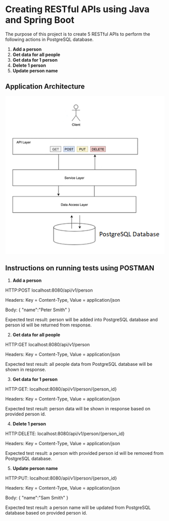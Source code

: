 # Creating RESTful APIs using Java and Spring Boot

The purpose of this project is to create 5 RESTful APIs to perform the following actions in PostgreSQL database.
1. **Add a person**
2. **Get data for all people**
3. **Get data for 1 person**
4. **Delete 1 person**
5. **Update person name**

## Application Architecture

<img src="https://github.com/kmjenniferng/java-spring-boot-person-project/blob/main/system_architecture.png">

## Instructions on running tests using POSTMAN
1. **Add a person**

HTTP:POST localhost:8080/api/v1/person

Headers: Key = Content-Type, Value = application/json

Body: { "name":"Peter Smith" }

Expected test result: person will be added into PostgreSQL database and person id will be returned from response.

2. **Get data for all people**

HTTP:GET localhost:8080/api/v1/person

Headers: Key = Content-Type, Value = application/json

Expected test result: all people data from PostgreSQL database will be shown in response.

3. **Get data for 1 person**

HTTP:GET: localhost:8080/api/v1/person/{person_id}

Headers: Key = Content-Type, Value = application/json

Expected test result: person data will be shown in response based on provided person id.

4. **Delete 1 person**

HTTP:DELETE: localhost:8080/api/v1/person/{person_id}

Headers: Key = Content-Type, Value = application/json

Expected test result: a person with provided person id will be removed from PostgreSQL database.

5. **Update person name**

HTTP:PUT: localhost:8080/api/v1/person/{person_id}

Headers: Key = Content-Type, Value = application/json

Body: { "name":"Sam Smith" }

Expected test result: a person name will be updated from PostgreSQL database based on provided person id.
